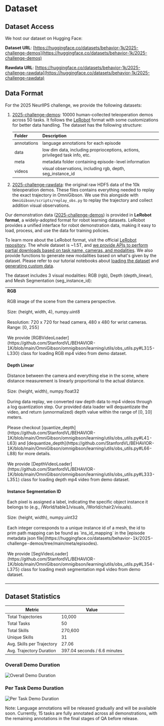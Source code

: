 # Dataset

## Dataset Access

We host our dataset on Hugging Face:

**Dataset URL**: [https://huggingface.co/datasets/behavior-1k/2025-challenge-demos](https://huggingface.co/datasets/behavior-1k/2025-challenge-demos)

**Rawdata URL**: [https://huggingface.co/datasets/behavior-1k/2025-challenge-rawdata](https://huggingface.co/datasets/behavior-1k/2025-challenge-rawdata)

## Data Format

For the 2025 NeurlIPS challenge, we provide the following datasets:

1. [2025-challenge-demos](https://huggingface.co/datasets/behavior-1k/2025-challenge-demos): 10000 human-collected teleoperation demos across 50 tasks. It follows the [LeRobot](https://huggingface.co/lerobot) format with some customizations for better data handling. The dataset has the following structure:

    | Folder       | Description                                                    |
    |--------------|----------------------------------------------------------------|
    | annotations  | language annotations for each episode                          |
    | data         | low dim data, including proprioceptions, actions, privileged task info, etc. |
    | meta         | metadata folder containing episode-level information                         |
    | videos       | visual observations, including rgb, depth, seg_instance_id     |

2. [2025-challenge-rawdata](https://huggingface.co/datasets/behavior-1k/2025-challenge-rawdata): the original raw HDF5 data of the 10k teleoperation demos. These files contains everything needed to replay the exact trajectory in OmniGibson. We use this alongside with `OmniGibson/scripts/replay_obs.py` to replay the trajectory and collect addition visual observations.

Our demonstration data ([2025-challenge-demos](https://huggingface.co/datasets/behavior-1k/2025-challenge-demos)) is provided in **LeRobot format**, a widely-adopted format for robot learning datasets. LeRobot provides a unified interface for robot demonstration data, making it easy to load, process, and use the data for training policies. 

To learn more about the LeRobot format, visit the official [LeRobot repository](https://github.com/huggingface/lerobot). The whole dataset is ~1.5T, and <u>we provide APIs to perform partial downloads based on task name, cameras, and modalities</u>. We also provide functions to generate new modalities based on what's given by the dataset. Please refer to our tutorial notebooks about [loading the dataset](https://github.com/StanfordVL/b1k-baselines/blob/main/tutorials/dataset.ipynb) and [generating custom data](https://github.com/StanfordVL/b1k-baselines/blob/main/tutorials/generate_custom_data.ipynb).

The dataset includes 3 visual modalities: RGB (rgb), Depth (depth_linear), and Mesh Segmentation (seg_instance_id):

<table markdown="span">
    <tr>
        <td valign="top" width="60%">
            <strong>RGB</strong><br><br>  
            RGB image of the scene from the camera perspective.<br><br> 
            Size: (height, width, 4), numpy.uint8<br><br>
            Resolution: 720 x 720 for head camera, 480 x 480 for wrist cameras. Range: [0, 255] <br><br>
            We provide [RGBVideoLoader](https://github.com/StanfordVL/BEHAVIOR-1K/blob/main/OmniGibson/omnigibson/learning/utils/obs_utils.py#L315-L330) class for loading RGB mp4 video from demo dataset. <br><br>
        </td>
        <td>
            <img src="../assets/challenge_2025/dataset_rgb.png" alt="rgb">
        </td>
    </tr>
    <tr>
        <td valign="top" width="60%">
            <strong>Depth Linear</strong><br><br>  
            Distance between the camera and everything else in the scene, where distance measurement is linearly proportional to the actual distance.<br><br>
            Size: (height, width), numpy.float32<br><br>
            During data replay, we converted raw depth data to mp4 videos through a log quantization step. Our provided data loader will dequantizate the video, and return (unnormalized) depth value within the range of [0, 10] meters.<br><br>
            Please checkout [quantize_depth](https://github.com/StanfordVL/BEHAVIOR-1K/blob/main/OmniGibson/omnigibson/learning/utils/obs_utils.py#L41-L63) and [dequantize_depth](https://github.com/StanfordVL/BEHAVIOR-1K/blob/main/OmniGibson/omnigibson/learning/utils/obs_utils.py#L66-L88) for more details. <br><br>
            We provide [DepthVideoLoader](https://github.com/StanfordVL/BEHAVIOR-1K/blob/main/OmniGibson/omnigibson/learning/utils/obs_utils.py#L333-L351) class for loading depth mp4 video from demo dataset. <br><br>
        </td>
        <td>
            <img src="../assets/challenge_2025/dataset_depth.png" alt="Depth Map Linear">
        </td>
    </tr>
    <tr>
        <td valign="top" width="60%">
            <strong>Instance Segmentation ID</strong><br><br>  
            Each pixel is assigned a label, indicating the specific object instance it belongs to (e.g., /World/table1/visuals, /World/chair2/visuals).<br><br>
            Size: (height, width), numpy.uint32<br><br>
            Each integer corresponds to a unique instance id of a mesh, the id to prim path mapping can be found as `ins_id_mapping` in the [episode metadata json file](https://huggingface.co/datasets/behavior-1k/2025-challenge-demos/tree/main/meta/episodes). <br><br>
            We provide [SegVideoLoader](https://github.com/StanfordVL/BEHAVIOR-1K/blob/main/OmniGibson/omnigibson/learning/utils/obs_utils.py#L354-L375) class for loading mesh segmentation mp4 video from demo dataset. <br><br>
        </td>
        <td>
            <img src="../assets/challenge_2025/dataset_seg.png" alt="Instance Segmentation ID">
        </td>
    </tr>
</table>


## Dataset Statistics

| Metric | Value |
| ------ | ----- |
| Total Trajectories | 10,000 |
| Total Tasks | 50 |
| Total Skills | 270,600 |
| Unique Skills | 31 |
| Avg. Skills per Trajectory | 27.06 |
| Avg. Trajectory Duration | 397.04 seconds / 6.6 minutes |

### Overall Demo Duration

![Overall Demo Duration](../assets/challenge_2025/overall_demo_duration.png)

### Per Task Demo Duration

![Per Task Demo Duration](../assets/challenge_2025/per_task_demo_duration.png)

Note: Language annotations will be released gradually and will be available soon. Currently, 15 tasks are fully annotated across all demonstrations, with the remaining annotations in the final stages of QA before release. 
